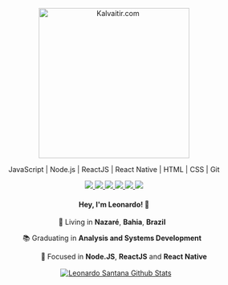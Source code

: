 <p align="center">
  <img src="https://fontmeme.com/permalink/200730/bdd8b643c78e44c72ce230ef12e75f0b.png" width="300"
  alt="Kalvaitir.com" />
</p>

<p align="center">
  JavaScript | Node.js | ReactJS | React Native | HTML | CSS | Git
</p>

<p align="center">
  <a
    href="https://web.whatsapp.com/send?phone=+5575981460783" 
    alt="WhatsApp"
    target="blank"
  >
    <img src="https://img.shields.io/badge/-WhatsApp-664FB5?style=flat&logo=WhatsApp&logoColor=white" />
  </a>
  <a
    href="mailto:leosantanabr@gmail.com" 
    alt="Gmail"
    target="blank"
  >
    <img src="https://img.shields.io/badge/-Gmail-664FB5?style=flat&logo=Gmaill&logoColor=white" />
  </a>
  <a
    href="https://www.linkedin.com/in/banzak" 
    alt="LinkedIn"
    target="blank"
  >
    <img src="https://img.shields.io/badge/-LinkedIn-664FB5?style=flat&logo=Linkedin&logoColor=white" />
  </a>
  <a
    href="https://github.com/banzak1"
    alt="GitHub"
    target="blank"
  >
    <img src="https://img.shields.io/badge/-GitHub-664FB5?style=flat&logo=Github&logoColor=white" />
  </a>
  <a
    href="https://www.facebook.com/leosantanaxD" 
    alt="Facebook"
    target="blank"
  >
    <img src="https://img.shields.io/badge/-Facebook-664FB5?style=flat&logo=Facebook&logoColor=white" />
  </a>
  <a
    href="https://www.instagram.com/leo1santana" 
    alt="Instagram"
    target="blank"
  >
    <img src="https://img.shields.io/badge/-Instagram-664FB5?style=flat&logo=Instagram&logoColor=white" />
  </a>
</p>

<h4 align="center">
  Hey, I'm Leonardo! 👋
</h4>
<p align="center">
  📌 Living in <b>Nazaré</b>, <b>Bahia</b>, <b>Brazil</b> &nbsp;
</p>
<p align="center">
  📚 Graduating in <b>Analysis and Systems Development</b> &nbsp;
</p>
<p align="center">
  &nbsp; &nbsp; &nbsp; &nbsp; &nbsp; 🎯 Focused in <b>Node.JS</b>, <b>ReactJS</b> and <b>React Native</b>
</p>

<p align="center">
  &nbsp;
  <a href="https://github.com/banzak1">
 <img align="center" src="https://github-readme-stats.anuraghazra1.vercel.app/api?username=banzak1&show_icons=true&theme=dark&line_height=27&text_color=664FB5&icon_color=ffffff" alt="Leonardo Santana Github Stats"/>
  </a>
</p> 
